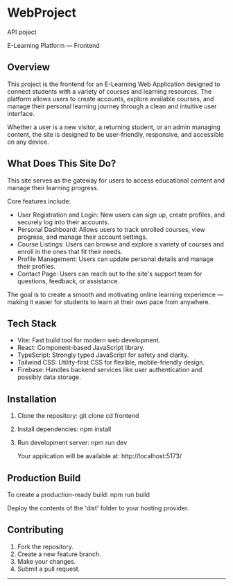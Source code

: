 # WebProject
 API poject

E-Learning Platform — Frontend

Overview
--------
This project is the frontend for an E-Learning Web Application designed to connect students with a variety of courses and learning resources.
The platform allows users to create accounts, explore available courses, and manage their personal learning journey through a clean and intuitive user interface.

Whether a user is a new visitor, a returning student, or an admin managing content, the site is designed to be user-friendly, responsive, and accessible on any device.

What Does This Site Do?
------------------------
This site serves as the gateway for users to access educational content and manage their learning progress.

Core features include:

- User Registration and Login: New users can sign up, create profiles, and securely log into their accounts.
- Personal Dashboard: Allows users to track enrolled courses, view progress, and manage their account settings.
- Course Listings: Users can browse and explore a variety of courses and enroll in the ones that fit their needs.
- Profile Management: Users can update personal details and manage their profiles.
- Contact Page: Users can reach out to the site's support team for questions, feedback, or assistance.

The goal is to create a smooth and motivating online learning experience — making it easier for students to learn at their own pace from anywhere.

Tech Stack
-----------
- Vite: Fast build tool for modern web development.
- React: Component-based JavaScript library.
- TypeScript: Strongly typed JavaScript for safety and clarity.
- Tailwind CSS: Utility-first CSS for flexible, mobile-friendly design.
- Firebase: Handles backend services like user authentication and possibly data storage.

Installation
-------------
1. Clone the repository:
   git clone <repository-url>
   cd frontend

2. Install dependencies:
   npm install

3. Run development server:
   npm run dev

   Your application will be available at: http://localhost:5173/

Production Build
-----------------
To create a production-ready build:
   npm run build

Deploy the contents of the 'dist' folder to your hosting provider.

Contributing
-------------
1. Fork the repository.
2. Create a new feature branch.
3. Make your changes.
4. Submit a pull request.

--------
